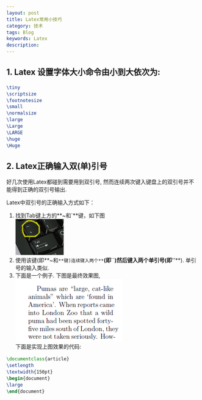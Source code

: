 ```yaml
---
layout: post
title: Latex常用小技巧
category: 技术
tags: Blog
keywords: Latex
description: 
---
```


## 1. Latex 设置字体大小命令由小到大依次为:  
```tex
\tiny
\scriptsize
\footnotesize
\small 
\normalsize
\large
\Large
\LARGE
\huge
\Huge
```

## 2. Latex正确输入双(单)引号
好几次使用Latex都碰到需要用到双引号, 然而连续两次键入键盘上的双引号并不能得到正确的双引号输出.

Latex中双引号的正确输入方式如下：  

1. 找到Tab键上方的**~和`**键，如下图  
![pix1](/assets/img/tech/latex/double-quote-mark.jpg)
2. 使用该键(即**~和`**键)连续键入两个**`**(即**``**)然后键入两个单引号(即**''**). 单引号的输入类似.
3. 下面是一个例子. 下图是最终效果图,  
![pix2](/assets/img/tech/latex/double-quote-mark-example.png)  
下面是实现上图效果的代码:  
```tex
\documentclass{article}
\setlength
\textwidth{150pt}
\begin{document}
\large
\end{document}
```